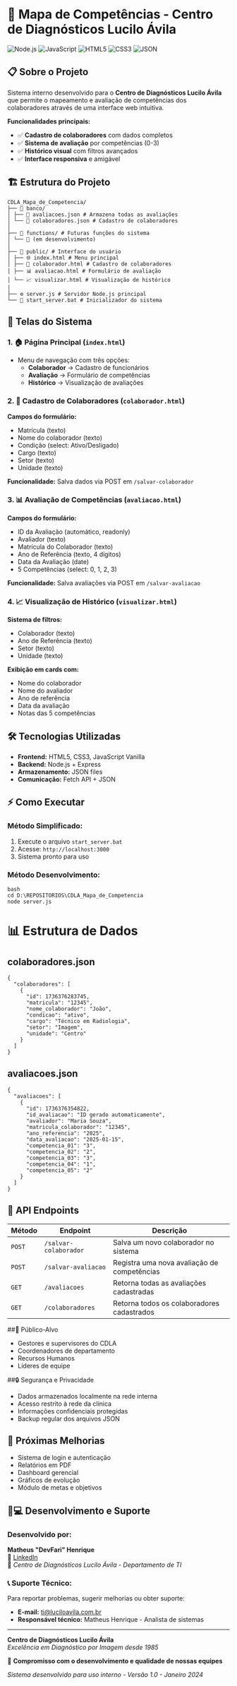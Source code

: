 # 🏥 Mapa de Competências - Centro de Diagnósticos Lucilo Ávila

![Node.js](https://img.shields.io/badge/Node.js-339933?style=for-the-badge&logo=nodedotjs&logoColor=white)
![JavaScript](https://img.shields.io/badge/JavaScript-F7DF1E?style=for-the-badge&logo=javascript&logoColor=black)
![HTML5](https://img.shields.io/badge/HTML5-E34F26?style=for-the-badge&logo=html5&logoColor=white)
![CSS3](https://img.shields.io/badge/CSS3-1572B6?style=for-the-badge&logo=css3&logoColor=white)
![JSON](https://img.shields.io/badge/JSON-000000?style=for-the-badge&logo=json&logoColor=white)

## 📋 Sobre o Projeto

Sistema interno desenvolvido para o **Centro de Diagnósticos Lucilo Ávila** que permite o mapeamento e avaliação de competências dos colaboradores através de uma interface web intuitiva.

**Funcionalidades principais:**
- ✅ **Cadastro de colaboradores** com dados completos
- ✅ **Sistema de avaliação** por competências (0-3)
- ✅ **Histórico visual** com filtros avançados
- ✅ **Interface responsiva** e amigável

## 🏗️ Estrutura do Projeto
```
CDLA_Mapa_de_Competencia/
├── 📁 banco/
│ ├── 📄 avaliacoes.json # Armazena todas as avaliações
│ └── 📄 colaboradores.json # Cadastro de colaboradores
│
├── 📁 functions/ # Futuras funções do sistema
│ └── 🔧 (em desenvolvimento)
│
├── 📁 public/ # Interface do usuário
│ ├── 🌐 index.html # Menu principal
│ ├── 👥 colaborador.html # Cadastro de colaboradores
│ ├── 📊 avaliacao.html # Formulário de avaliação
│ └── 📈 visualizar.html # Visualização de histórico
│
├── ⚙️ server.js # Servidor Node.js principal
└── 🚀 start_server.bat # Inicializador do sistema
```


## 🎯 Telas do Sistema

### 1. 🏠 Página Principal (`index.html`)
- Menu de navegação com três opções:
  - **Colaborador** → Cadastro de funcionários
  - **Avaliação** → Formulário de competências
  - **Histórico** → Visualização de avaliações

### 2. 👥 Cadastro de Colaboradores (`colaborador.html`)
**Campos do formulário:**
- Matrícula (texto)
- Nome do colaborador (texto)
- Condição (select: Ativo/Desligado)
- Cargo (texto)
- Setor (texto)
- Unidade (texto)

**Funcionalidade:** Salva dados via POST em `/salvar-colaborador`

### 3. 📊 Avaliação de Competências (`avaliacao.html`)
**Campos do formulário:**
- ID da Avaliação (automático, readonly)
- Avaliador (texto)
- Matrícula do Colaborador (texto)
- Ano de Referência (texto, 4 dígitos)
- Data da Avaliação (date)
- 5 Competências (select: 0, 1, 2, 3)

**Funcionalidade:** Salva avaliações via POST em `/salvar-avaliacao`

### 4. 📈 Visualização de Histórico (`visualizar.html`)
**Sistema de filtros:**
- Colaborador (texto)
- Ano de Referência (texto)
- Setor (texto)
- Unidade (texto)

**Exibição em cards com:**
- Nome do colaborador
- Nome do avaliador
- Ano de referência
- Data da avaliação
- Notas das 5 competências

## 🛠️ Tecnologias Utilizadas

- **Frontend:** HTML5, CSS3, JavaScript Vanilla
- **Backend:** Node.js + Express
- **Armazenamento:** JSON files
- **Comunicação:** Fetch API + JSON

## ⚡ Como Executar

### Método Simplificado:
1. Execute o arquivo `start_server.bat`
2. Acesse: `http://localhost:3000`
3. Sistema pronto para uso

### Método Desenvolvimento:
```
bash
cd D:\REPOSITORIOS\CDLA_Mapa_de_Competencia
node server.js
```

# 📊 Estrutura de Dados
## colaboradores.json
```
{
  "colaboradores": [
    {
      "id": 1736376283745,
      "matricula": "12345",
      "nome_colaborador": "João",
      "condicao": "ativo",
      "cargo": "Técnico em Radiologia",
      "setor": "Imagem",
      "unidade": "Centro"
    }
  ]
}
```
## avaliacoes.json
```
{
  "avaliacoes": [
    {
      "id": 1736376354822,
      "id_avaliacao": "ID gerado automaticamente",
      "avaliador": "Maria Souza",
      "matricula_colaborador": "12345",
      "ano_referencia": "2025",
      "data_avaliacao": "2025-01-15",
      "competencia_01": "3",
      "competencia_02": "2",
      "competencia_03": "3",
      "competencia_04": "1",
      "competencia_05": "2"
    }
  ]
}
```

## 🔌 API Endpoints

| Método | Endpoint | Descrição |
|--------|----------|-----------|
| `POST` | `/salvar-colaborador` | Salva um novo colaborador no sistema |
| `POST` | `/salvar-avaliacao` | Registra uma nova avaliação de competências |
| `GET` | `/avaliacoes` | Retorna todas as avaliações cadastradas |
| `GET` | `/colaboradores` | Retorna todos os colaboradores cadastrados |

##👥 Público-Alvo

- Gestores e supervisores do CDLA
- Coordenadores de departamento
- Recursos Humanos
- Líderes de equipe

##🔒 Segurança e Privacidade

- Dados armazenados localmente na rede interna
- Acesso restrito à rede da clínica
- Informações confidenciais protegidas
- Backup regular dos arquivos JSON

## 🚀 Próximas Melhorias

- Sistema de login e autenticação
- Relatórios em PDF
- Dashboard gerencial
- Gráficos de evolução
- Módulo de metas e objetivos

## 👨💻 Desenvolvimento e Suporte

### **Desenvolvido por:**
**Matheus "DevFari" Henrique**  
📧 [LinkedIn](https://www.linkedin.com/in/matheus-henrique-gpti/)  
🏥 *Centro de Diagnósticos Lucilo Ávila - Departamento de TI*

### **📞 Suporte Técnico:**
Para reportar problemas, sugerir melhorias ou obter suporte:

- **E-mail:** ti@luciloavila.com.br
- **Responsável técnico:** Matheus Henrique - Analista de sistemas

---

**Centro de Diagnósticos Lucilo Ávila**  
*Excelência em Diagnóstico por Imagem desde 1985*

🏥 **Compromisso com o desenvolvimento e qualidade de nossas equipes**

*Sistema desenvolvido para uso interno - Versão 1.0 - Janeiro 2024*
